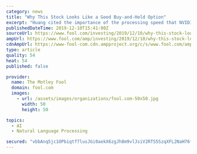 ```yaml
---
category: news
title: "Why This Stock Looks Like a Good Buy-and-Hold Option"
excerpt: "Huang cited the importance of the processing speed that NVIDIA's cards provide. One of the examples he cited is conversational AI, the ability of machines to effectively respond to humans in real time. Huang noted the breakthrough natural language processing model BERT (Bidirectional Encoder Representations from Transformers) from Alphabet's ..."
publishedDateTime: 2019-12-10T15:41:00Z
sourceUrl: https://www.fool.com/investing/2019/12/10/why-this-stock-looks-like-a-good-buy-and-hold-opti.aspx
ampUrl: https://www.fool.com/amp/investing/2019/12/10/why-this-stock-looks-like-a-good-buy-and-hold-opti.aspx
cdnAmpUrl: https://www-fool-com.cdn.ampproject.org/c/s/www.fool.com/amp/investing/2019/12/10/why-this-stock-looks-like-a-good-buy-and-hold-opti.aspx
type: article
quality: 54
heat: 54
published: false

provider:
  name: The Motley Fool
  domain: fool.com
  images:
    - url: /assets/images/organizations/fool.com-50x50.jpg
      width: 50
      height: 50

topics:
  - AI
  - Natural Language Processing

secured: "vbbAnq5jc1OPbiqtf7lusJGi0aekX6zgJh8m9vlJsiV2RTS5SzqXFL2NaH76fgTkdzSWUQePjv9e21vQsJNUWbfmUwI9xWGsP1fTXinWTIeButZcAATYU6IYh0RhXyicrBux52pZ5xc668qqWQNxcbVXP8c+/ISf8ywuTSGR4AsXhyQKAsqFJLTJnYmoKeTV81etZrGLZXf4y6XvYirG6Xan/CQnBOY6X9rjkwh7e3mwlgnFH7d5OVBEpD/j9DWHDsWPpTBfWlvGskNxNw7tXA==;ItYh7XaQr8BkgSr7NzokNA=="
---
```


